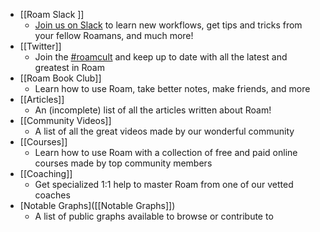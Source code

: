 - [[Roam Slack ]]
    - [Join us on Slack](https://join.slack.com/t/roamresearch/shared_invite/zt-ni1vw9yf-HzeWr05ZJBt55j_zfddPsw) to learn new workflows, get tips and tricks from your fellow Roamans, and much more!
- [[Twitter]]
    - Join the [#roamcult](https://twitter.com/search?q=%23roamcult&src=typeahead_click) and keep up to date with all the latest and greatest in Roam
- [[Roam Book Club]]
    - Learn how to use Roam, take better notes, make friends, and more
- [[Articles]]
    - An (incomplete) list of all the articles written about Roam!
- [[Community Videos]]
    - A list of all the great videos made by our wonderful community
- [[Courses]]
    - Learn how to use Roam with a collection of free and paid online courses made by top community members
- [[Coaching]]
    - Get specialized 1:1 help to master Roam from one of our vetted coaches
- [Notable Graphs]([[Notable Graphs]])
    - A list of public graphs available to browse or contribute to
